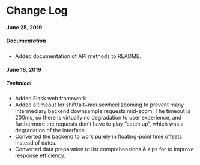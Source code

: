 # Change Log

#### June 25, 2019

##### Documentation

* Added documentation of API methods to README.

#### June 18, 2019

##### Technical

* Added Flask web framework
* Added a timeout for shift/alt+mousewheel zooming to prevent many intermediary backend downsample requests mid-zoom. The timeout is 200ms, so there is virtually no degradation to user experience, and furthermore the requests don’t have to play “catch up”, which was a degradation of the interface.
* Converted the backend to work purely in floating-point time offsets instead of dates.
* Converted data preparation to list comprehensions & zips for to improve response efficiency.